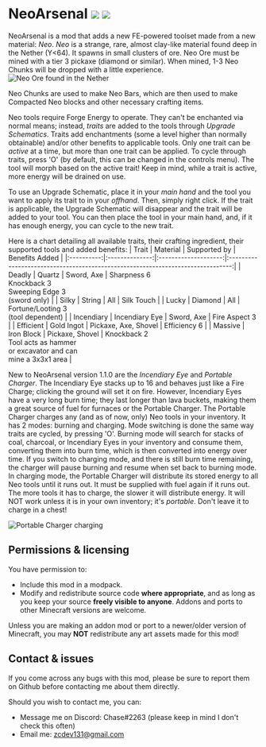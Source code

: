 # NeoArsenal [![](http://cf.way2muchnoise.eu/versions/neoarsenal.svg)](https://www.curseforge.com/minecraft/mc-mods/neoarsenal) [![](http://cf.way2muchnoise.eu/full_368891_downloads.svg)](https://www.curseforge.com/minecraft/mc-mods/neoarsenal/files)
NeoArsenal is a mod that adds a new FE-powered toolset made from a new material: *Neo*.
*Neo* is a strange, rare, almost clay-like material found deep in the Nether (Y<64). It spawns in small clusters of ore. Neo Ore must be mined with a tier 3 pickaxe (diamond or similar). When mined, 1-3 Neo Chunks will be dropped with a little experience.
![Neo Ore found in the Nether](https://i.imgur.com/9YelukX.png)

Neo Chunks are used to make Neo Bars, which are then used to make Compacted Neo blocks and other necessary crafting items.

Neo tools require Forge Energy to operate. They can't be enchanted via normal means; instead, *traits* are added to the tools through *Upgrade Schematics*. Traits add enchantments (some a level higher than normally obtainable) and/or other benefits to applicable tools. Only one trait can be *active* at a time, but more than one trait can be applied. To cycle through traits, press 'O' (by default, this can be changed in the controls menu). The tool will morph based on the active trait! Keep in mind, while a trait is active, more energy will be drained on use.

To use an Upgrade Schematic, place it in your *main hand* and the tool you want to apply its trait to in your *offhand*. Then, simply right click. If the trait is applicable, the Upgrade Schematic will disappear and the trait will be added to your tool. You can then place the tool in your main hand, and, if it has enough energy, you can cycle to the new trait.

Here is a chart detailing all available traits, their crafting ingredient, their supported tools and added benefits:
|    Trait   |    Material    |     Supported by     |                                  Benefits Added                                 |
|:----------:|:--------------:|:--------------------:|:-------------------------------------------------------------------------------:|
|   Deadly   |     Quartz     |      Sword, Axe      |          Sharpness 6<br>Knockback 3<br>Sweeping Edge 3<br>(sword only)          |
|    Silky   |     String     |          All         |                                    Silk Touch                                   |
|    Lucky   |     Diamond    |          All         |                      Fortune/Looting 3<br>(tool dependent)                      |
| Incendiary | Incendiary Eye |      Sword, Axe      |                                  Fire Aspect 3                                  |
|  Efficient |   Gold Ingot   | Pickaxe, Axe, Shovel |                                   Efficiency 6                                  |
|   Massive  |   Iron Block   |    Pickaxe, Shovel   | Knockback 2<br>Tool acts as hammer<br>or excavator and can<br>mine a 3x3x1 area |


New to NeoArsenal version 1.1.0 are the *Incendiary Eye* and *Portable Charger*. The Incendiary Eye stacks up to 16 and behaves just like a Fire Charge; clicking the ground will set it on fire. However, Incendiary Eyes have a very long burn time; they last longer than lava buckets, making them a great source of fuel for furnaces or the Portable Charger. The Portable Charger charges any (and as of now, only) Neo tools in your inventory. It has 2 modes: burning and charging. Mode switching is done the same way traits are cycled, by pressing 'O'. Burning mode will search for stacks of coal, charcoal, or Incendiary Eyes in your inventory and consume them, converting them into burn time, which is then converted into energy over time. If you switch to charging mode, and there is still burn time remaining, the charger will pause burning and resume when set back to burning mode. In charging mode, the Portable Charger will distribute its stored energy to all Neo tools until it runs out. It must be supplied with fuel again if it runs out. The more tools it has to charge, the slower it will distribute energy. It will NOT work unless it is in your own inventory; it's *portable*. Don't leave it to charge in a chest!

![Portable Charger charging](https://i.imgur.com/wWDmEKU.png)

## Permissions & licensing
You have permission to:

 - Include this mod in a modpack.
 - Modify and redistribute source code **where appropriate**, and as long as you keep your source **freely visible to anyone**. Addons and ports to other Minecraft versions are welcome.

Unless you are making an addon mod or port to a newer/older version of Minecraft, you may **NOT** redistribute any art assets made for this mod!

## Contact & issues
If you come across any bugs with this mod, please be sure to report them on Github before contacting me about them directly. 

Should you wish to contact me, you can:

 - Message me on Discord: Chase#2263 (please keep in mind I don't check this often)
 - Email me: zcdev131@gmail.com


